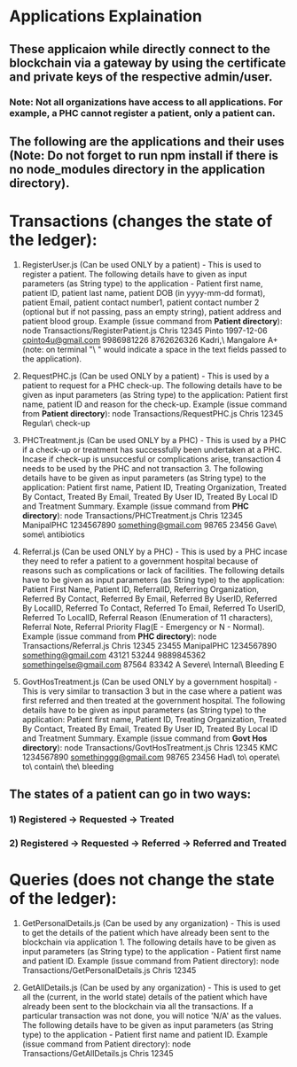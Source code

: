 # Applications Explaination

## These applicaion while directly connect to the blockchain via a gateway by using the certificate and private keys of the respective admin/user. 

### Note: Not all organizations have access to all applications. For example, a PHC cannot register a patient, only a patient can.

## The following are the applications and their uses (Note: Do not forget to run npm install if there is no node_modules directory in the application directory).

# Transactions (changes the state of the ledger):

1. RegisterUser.js (Can be used ONLY by a patient) - This is used to register a patient. The following details have to given as input parameters (as String type) to the application - Patient first name, patient ID, patient last name, patient DOB (in yyyy-mm-dd format), patient Email, patient contact number1, patient contact number 2 (optional but if not passing, pass an empty string), patient address and patient blood group. Example (issue command from <b>Patient directory</b>): node Transactions/RegisterPatient.js Chris 12345 Pinto 1997-12-06 cpinto4u@gmail.com 9986981226 8762626326 Kadri,\ Mangalore A+ (note: on terminal "\ " would indicate a space in the text fields passed to the application). 

2. RequestPHC.js (Can be used ONLY by a patient) - This is used by a patient to request for a PHC check-up. The following details have to be given as input parameters (as String type) to the application: Patient first name, patient ID and reason for the check-up. Example (issue command from <b>Patient directory</b>): node Transactions/RequestPHC.js Chris 12345 Regular\ check-up

3. PHCTreatment.js (Can be used ONLY by a PHC) - This is used by a PHC if a check-up or treatment has successfully been undertaken at a PHC. Incase if check-up is unsuccesful or complications arise, transaction 4 needs to be used by the PHC and not transaction 3. The following details have to be given as input parameters (as String type) to the application: Patient first name, Patient ID, Treating Organization, Treated By Contact, Treated By Email, Treated By User ID, Treated By Local ID and Treatment Summary. Example (issue command from <b>PHC directory</b>): node Transactions/PHCTreatment.js Chris 12345 ManipalPHC 1234567890 something@gmail.com 98765 23456 Gave\ some\ antibiotics 

4. Referral.js (Can be used ONLY by a PHC) - This is used by a PHC incase they need to refer a patient to a government hospital because of reasons such as complications or lack of facilities. The following details have to be given as input parameters (as String type) to the application: Patient First Name, Patient ID, ReferralID, Referring Organization, Referred By Contact, Referred By Email, Referred By UserID, Referred By LocalID, Referred To Contact, Referred To Email, Referred To UserID, Referred To LocalID, Referral Reason (Enumeration of 11 characters), Referral Note, Referral Priority Flag(E - Emergency or N - Normal). Example (issue command from <b>PHC directory</b>): node Transactions/Referral.js Chris 12345 23455 ManipalPHC 1234567890 something@gmail.com 43121 53244 9889845362 somethingelse@gmail.com 87564 83342 A Severe\ Internal\ Bleeding E

5. GovtHosTreatment.js (Can be used ONLY by a government hospital) - This is very similar to transaction 3 but in the case where a patient was first referred and then treated at the government hospital. The following details have to be given as input parameters (as String type) to the application: Patient first name, Patient ID, Treating Organization, Treated By Contact, Treated By Email, Treated By User ID, Treated By Local ID and Treatment Summary. Example (issue command from <b>Govt Hos directory</b>): node Transactions/GovtHosTreatment.js Chris 12345 KMC 1234567890 somethinggg@gmail.com 98765 23456 Had\ to\ operate\ to\ contain\ the\ bleeding

## The states of a patient can go in two ways:
### 1) Registered -> Requested -> Treated
### 2) Registered -> Requested -> Referred -> Referred and Treated

# Queries (does not change the state of the ledger):

1. GetPersonalDetails.js (Can be used by any organization) - This is used to get the details of the patient which have already been sent to the blockchain via application 1. The following details have to be given as input parameters (as String type) to the application - Patient first name and patient ID. Example (issue command from Patient directory): node Transactions/GetPersonalDetails.js Chris 12345

1. GetAllDetails.js (Can be used by any organization) - This is used to get all the (current, in the world state) details of the patient which have already been sent to the blockchain via all the transactions. If a particular transaction was not done, you will notice 'N/A' as the values. The following details have to be given as input parameters (as String type) to the application - Patient first name and patient ID. Example (issue command from Patient directory): node Transactions/GetAllDetails.js Chris 12345

